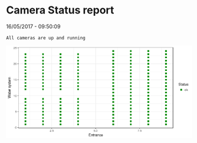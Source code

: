 Camera Status report
================
16/05/2017 - 09:50:09

    All cameras are up and running

![](camreport_files/figure-markdown_github/unnamed-chunk-2-1.png)
